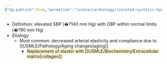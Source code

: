 ```yaml
---
{"dg-publish":true,"permalink":"/usmle/cardiology/isolated-systolic-hypertension/"}
---
```


- Definition: elevated SBP (�?140 mm Hg) with DBP within normal limits (�?90 mm Hg)
- Etiology
	- Most common: decreased arterial elasticity and compliance due to [[USMLE/Pathology/Aging changes\|aging]]
		- <span style="background:rgba(240, 200, 0, 0.2)">Replacement of elastin with [[USMLE/Biochemistry/Extracellular matrix\|collagen]]</span>

